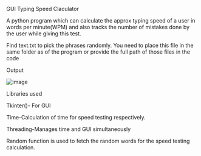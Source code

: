 GUI Typing Speed Claculator
 
A python program which can calculate the approx typing speed of a user in words per minute(WPM) and also tracks the number of mistakes done by the user while giving this test.

Find text.txt to pick the phrases randomly. You need to place this file in the same folder as of the program or provide the full path of those files in the code

Output

![image](https://user-images.githubusercontent.com/121716798/214839612-c5196c0b-1ace-46fd-9091-ac61e521a890.png)


Libraries used

Tkinter()- For GUI  

Time-Calculation of time for speed testing respectively.

Threading-Manages time and GUI simultaneously

Random function is used to fetch the random words for the speed testing calculation. 

